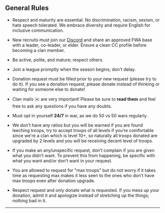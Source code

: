 ## General Rules

- Respect and maturity are essential. No discrimination, racism, sexism, or hate speech tolerated. We embrace diversity and require English for inclusive communication.

- New recruits must join our [Discord](https://discord.clashwithjpa.com/) and share an approved FWA base with a leader, co-leader, or elder. Ensure a clean CC profile before becoming a clan member.

- Be active, polite, and mature; respect others.

- Join a league promptly when the season begins; don't delay.

- Donation request must be filled prior to your new request (please try to do it). If you see a donation request, please donate instead of thinking or waiting for someone else to donate!

- Clan mails :envelope: are very important! Please be sure to **read them** and feel free to ask any questions if you have any doubts.

- Must opt in yourself **24/7** in war, as we do 50 vs 50 wars regularly.

- We don't have any ratios but you will be warned if you are found leeching troops, try to accept troops of all levels if you’re comfortable since we're a clan which is level 10+, so naturally all troops donated are upgraded by 2 levels and you will be receiving decent level of troops.

- If you make an any/unspecific request, don’t complain if you are given what you didn’t want. To prevent this from happening, be specific with what you want and/or don’t want in your request.

- You are allowed to request for "max troops" but do not worry if it takes time as requesting max makes it less seen to the ones who don't have max troops even after donation upgrade.

- Respect request and only donate what is requested. If you mess up your donation, admit it and apologize instead of stretching up the things; nothing bad in it.

---
